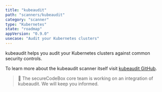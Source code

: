 ```yaml
---
title: "kubeaudit"
path: "scanners/kubeaudit"
category: "scanner"
type: "Kubernetes"
state: "roadmap"
appVersion: "0.9.0"
usecase: "Audit your Kubernetes clusters"
---
```


kubeaudit helps you audit your Kubernetes clusters against common security controls.

To learn more about the kubeaudit scanner itself visit [kubeaudit GitHub].

<!-- end -->

> 🔧 The secureCodeBox core team is working on an integration of kubeaudit. We will keep you informed.

[kubeaudit GitHub]: https://github.com/Shopify/kubeaudit
[kubeaudit Documentation]: https://github.com/Shopify/kubeaudit#quick-start



